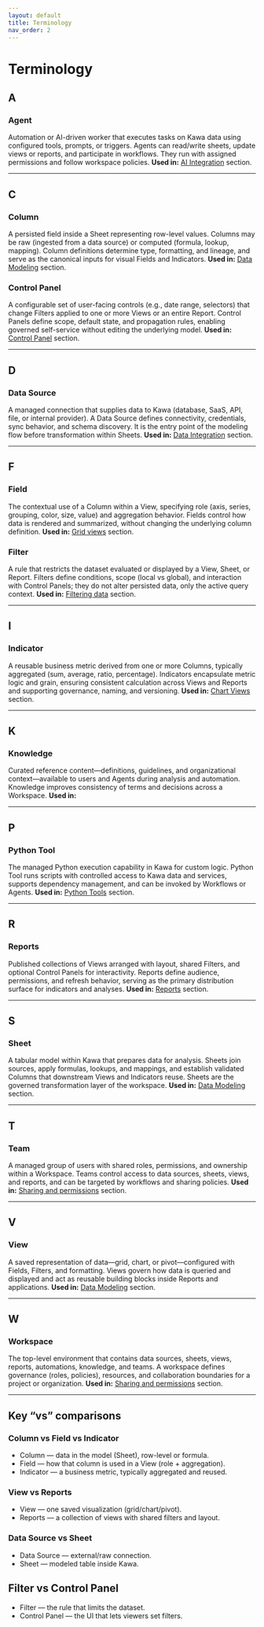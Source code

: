 ```yaml
---
layout: default
title: Terminology
nav_order: 2
---
```


# Terminology

## A

### Agent
Automation or AI-driven worker that executes tasks on Kawa data using configured tools, prompts, or triggers. Agents can read/write sheets, update views or reports, and participate in workflows. They run with assigned permissions and follow workspace policies.
**Used in:** [AI Integration](06_00_ai_integration.md) section.

---

## C

### Column
A persisted field inside a Sheet representing row-level values. Columns may be raw (ingested from a data source) or computed (formula, lookup, mapping). Column definitions determine type, formatting, and lineage, and serve as the canonical inputs for visual Fields and Indicators.
**Used in:** [Data Modeling](02_00_modeling.md) section.

### Control Panel
A configurable set of user-facing controls (e.g., date range, selectors) that change Filters applied to one or more Views or an entire Report. Control Panels define scope, default state, and propagation rules, enabling governed self-service without editing the underlying model.
**Used in:** [Control Panel](02_01_control_panel.md) section.

---

## D

### Data Source
A managed connection that supplies data to Kawa (database, SaaS, API, file, or internal provider). A Data Source defines connectivity, credentials, sync behavior, and schema discovery. It is the entry point of the modeling flow before transformation within Sheets.
**Used in:** [Data Integration](01_00_data_integration.md) section.

---

## F

### Field
The contextual use of a Column within a View, specifying role (axis, series, grouping, color, size, value) and aggregation behavior. Fields control how data is rendered and summarized, without changing the underlying column definition.
**Used in:** [Grid views](04_01_grid_views.md) section.

### Filter
A rule that restricts the dataset evaluated or displayed by a View, Sheet, or Report. Filters define conditions, scope (local vs global), and interaction with Control Panels; they do not alter persisted data, only the active query context.
**Used in:** [Filtering data](04_04_filtering.md) section.

---

## I

### Indicator
A reusable business metric derived from one or more Columns, typically aggregated (sum, average, ratio, percentage). Indicators encapsulate metric logic and grain, ensuring consistent calculation across Views and Reports and supporting governance, naming, and versioning.
**Used in:** [Chart Views](04_02_chart_views.md) section.

---

## K

### Knowledge
Curated reference content—definitions, guidelines, and organizational context—available to users and Agents during analysis and automation. Knowledge improves consistency of terms and decisions across a Workspace.
**Used in:** 

---

## P

### Python Tool
The managed Python execution capability in Kawa for custom logic. Python Tool runs scripts with controlled access to Kawa data and services, supports dependency management, and can be invoked by Workflows or Agents.
**Used in:** [Python Tools](09_02_python_tools.md) section.

---

## R

### Reports 
Published collections of Views arranged with layout, shared Filters, and optional Control Panels for interactivity. Reports define audience, permissions, and refresh behavior, serving as the primary distribution surface for indicators and analyses.
**Used in:** [Reports](05_01_reports.md) section.

---

## S 

### Sheet
A tabular model within Kawa that prepares data for analysis. Sheets join sources, apply formulas, lookups, and mappings, and establish validated Columns that downstream Views and Indicators reuse. Sheets are the governed transformation layer of the workspace.
**Used in:** [Data Modeling](02_00_modeling.md) section.

---

## T

### Team
A managed group of users with shared roles, permissions, and ownership within a Workspace. Teams control access to data sources, sheets, views, and reports, and can be targeted by workflows and sharing policies.
**Used in:** [Sharing and permissions](08_01_permissions.md) section.

---

## V

### View
A saved representation of data—grid, chart, or pivot—configured with Fields, Filters, and formatting. Views govern how data is queried and displayed and act as reusable building blocks inside Reports and applications.
**Used in:** [Data Modeling](02_00_modeling.md) section.

---

## W

### Workspace
The top-level environment that contains data sources, sheets, views, reports, automations, knowledge, and teams. A workspace defines governance (roles, policies), resources, and collaboration boundaries for a project or organization.
**Used in:** [Sharing and permissions](08_01_permissions.md) section.

---

## Key “vs” comparisons

### Column vs Field vs Indicator

- Column — data in the model (Sheet), row-level or formula.
- Field — how that column is used in a View (role + aggregation).
- Indicator — a business metric, typically aggregated and reused.

### View vs Reports

- View — one saved visualization (grid/chart/pivot).
- Reports — a collection of views with shared filters and layout.

### Data Source vs Sheet

- Data Source — external/raw connection.
- Sheet — modeled table inside Kawa.

## Filter vs Control Panel

- Filter — the rule that limits the dataset.
- Control Panel — the UI that lets viewers set filters.